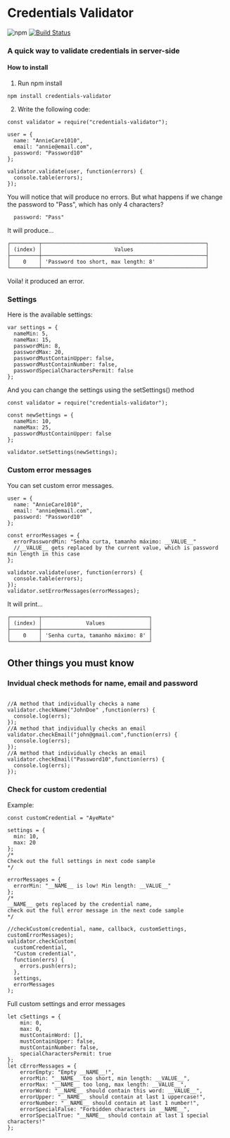 # Credentials Validator

![npm](https://img.shields.io/npm/v/credentials-validator)
[![Build Status](https://travis-ci.com/HDK101/credentials-validator.svg?branch=master)](https://travis-ci.com/HDK101/credentials-validator)

### A quick way to validate credentials in server-side

#### How to install

1. Run npm install

```
npm install credentials-validator
```

2. Write the following code:

```
const validator = require("credentials-validator");

user = {
  name: "AnnieCare1010",
  email: "annie@email.com",
  password: "Password10"
};

validator.validate(user, function(errors) {
  console.table(errors);
});
```

You will notice that will produce no errors.
But what happens if we change the password to "Pass", which has only 4 characters?

```
  password: "Pass"
```

It will produce...

```
┌─────────┬────────────────────────────────────────────────────┐
│ (index) │                       Values                       │
├─────────┼────────────────────────────────────────────────────┤
│    0    │ 'Password too short, max length: 8'                │
└─────────┴────────────────────────────────────────────────────┘
```

Voila! it produced an error.

### Settings

Here is the available settings:

```
var settings = {
  nameMin: 5,
  nameMax: 15,
  passwordMin: 8,
  passwordMax: 20,
  passwordMustContainUpper: false,
  passwordMustContainNumber: false,
  passwordSpecialCharactersPermit: false
};
```

And you can change the settings using the setSettings() method

```
const validator = require("credentials-validator");

const newSettings = {
  nameMin: 10,
  nameMax: 25,
  passwordMustContainUpper: false
};

validator.setSettings(newSettings);
```

### Custom error messages

You can set custom error messages.

```
user = {
  name: "AnnieCare1010",
  email: "annie@email.com",
  password: "Password10"
};

const errorMessages = {
  errorPasswordMin: "Senha curta, tamanho máximo: __VALUE__"
  //__VALUE__ gets replaced by the current value, which is password min length in this case
};

validator.validate(user, function(errors) {
  console.table(errors);
});
validator.setErrorMessages(errorMessages);
```

It will print...

```
┌─────────┬──────────────────────────────────┐
│ (index) │              Values              │
├─────────┼──────────────────────────────────┤
│    0    │ 'Senha curta, tamanho máximo: 8' │
└─────────┴──────────────────────────────────┘
```

## Other things you must know

### Invidual check methods for name, email and password

```

//A method that individually checks a name
validator.checkName("JohnDoe" ,function(errs) {
  console.log(errs);
});
//A method that individually checks an email
validator.checkEmail("john@gmail.com",function(errs) {
  console.log(errs);
});
//A method that individually checks an email
validator.checkEmail("Password10",function(errs) {
  console.log(errs);
});

```

### Check for custom credential

Example:
```
const customCredential = "AyeMate"

settings = {
  min: 10,
  max: 20
};
/*
Check out the full settings in next code sample
*/

errorMessages = {
  errorMin: "__NAME__ is low! Min length: __VALUE__"
};
/*
__NAME__ gets replaced by the credential name,
check out the full error message in the next code sample
*/

//checkCustom(credential, name, callback, customSettings, customErrorMessages);
validator.checkCustom(
  customCredential,
  "Custom credential",
  function(errs) {
    errors.push(errs);
  },
  settings,
  errorMessages
);

```

Full custom settings and error messages
```
let cSettings = {
    min: 0,
    max: 0,
    mustContainWord: [],
    mustContainUpper: false,
    mustContainNumber: false,
    specialCharactersPermit: true
};
let cErrorMessages = {
    errorEmpty: "Empty __NAME__!",
    errorMin: "__NAME__ too short, min length: __VALUE__",
    errorMax: "__NAME__ too long, max length: __VALUE__",
    errorWord: "__NAME__ should contain this word: __VALUE__",
    errorUpper: "__NAME__ should contain at last 1 uppercase!",
    errorNumber: "__NAME__ should contain at last 1 number!",
    errorSpecialFalse: "Forbidden characters in __NAME__",
    errorSpecialTrue: "__NAME__ should contain at last 1 special characters!"
};
```
